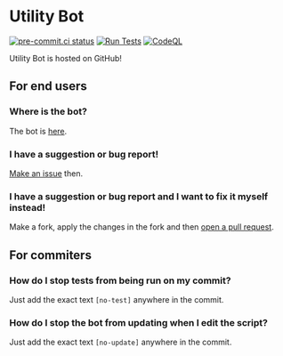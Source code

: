 # Utility Bot
[![pre-commit.ci status](https://results.pre-commit.ci/badge/github/PlaceReporter99/utility-bot/main.svg)](https://results.pre-commit.ci/latest/github/PlaceReporter99/utility-bot/main)
[![Run Tests](https://github.com/PlaceReporter99/utility-bot/actions/workflows/tests.yml/badge.svg)](https://github.com/PlaceReporter99/utility-bot/actions/workflows/tests.yml)
[![CodeQL](https://github.com/PlaceReporter99/utility-bot/actions/workflows/github-code-scanning/codeql/badge.svg)](https://github.com/PlaceReporter99/utility-bot/actions/workflows/github-code-scanning/codeql)

Utility Bot is hosted on GitHub!
## For end users
### Where is the bot?
The bot is [here](https://chat.stackexchange.com/rooms/1/sandbox).
### I have a suggestion or bug report!
[Make an issue](https://github.com/PlaceReporter99/utility-bot/issues) then.
### I have a suggestion or bug report and I want to fix it myself instead!
Make a fork, apply the changes in the fork and then [open a pull request](https://github.com/PlaceReporter99/utility-bot/pulls).
## For commiters
### How do I stop tests from being run on my commit?
Just add the exact text `[no-test]` anywhere in the commit.
### How do I stop the bot from updating when I edit the script?
Just add the exact text `[no-update]` anywhere in the commit.
